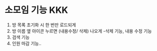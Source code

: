 # 소모임 기능 KKK
1. 방 목록 초기화 시 한 번만 로드되게
2. 방 이름 옆 아이콘 누르면 (내용수정/ 삭제) 나오게
 -삭제 기능, 내용 수정 기능
3. 검색 기능
4. 인원 마감 기능.. 
